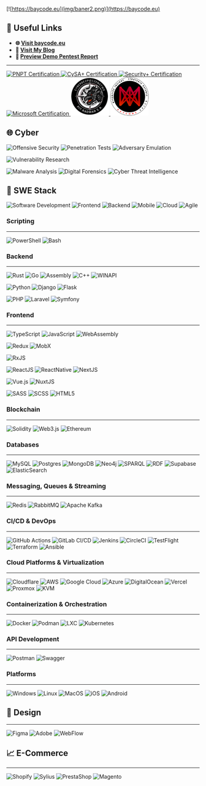 [![https://baycode.eu](img/baner2.png)](https://baycode.eu)


## 🔗 **Useful Links**

- **🌐 [Visit baycode.eu](https://baycode.eu)**
- **📝 [Visit My Blog](https://news.baycode.eu)**
- **📄 [Preview Demo Pentest Report](https://baycode.eu/pentest)**

---

<span>
  <a href="https://academy.tcm-sec.com">
    <img width="100" height="100" src="https://baycode.eu/pnpt.png" alt="PNPT Certification" />
  </a>
  <a href="https://www.comptia.org">
    <img width="100" height="100" src="https://baycode.eu/cysa.png" alt="CySA+ Certification" />
  </a>
  <a href="https://www.comptia.org">
    <img width="100" height="100" src="https://baycode.eu/securityplus.png" alt="Security+ Certification" />
  </a>
  <a href="https://www.microsoft.com">
    <img width="100" height="100" src="https://images.credly.com/size/680x680/images/be8fcaeb-c769-4858-b567-ffaaa73ce8cf/image.png" alt="Microsoft Certification" />
  </a>
  <a href="https://pitradwar.com">
    <img width="100" height="100" src="img/cyberbezpieka.png" alt="cyberbezpieka" />
  </a>
  <a href="https://baycode.eu">
    <img width="100" height="100" src="img/BAYCODE_LOGO.png" alt="baycode-c4isr" />
  </a>
</span>


## 🌐 Cyber
![Offensive Security](https://img.shields.io/badge/Offensive%20Security-f00?style=for-the-badge)  ![Penetration Tests](https://img.shields.io/badge/Penetration%20Tests-f00?style=for-the-badge)  ![Adversary Emulation](https://img.shields.io/badge/Adversary%20Emulation-f00?style=for-the-badge)  

![Vulnerability Research](https://img.shields.io/badge/Vulnerability%20Research-000?style=for-the-badge)  

![Malware Analysis](https://img.shields.io/badge/Malware%20Analysis-00f?style=for-the-badge)  ![Digital Forensics](https://img.shields.io/badge/Digital%20Forensics-00f?style=for-the-badge)  ![Cyber Threat Intelligence](https://img.shields.io/badge/Cyber%20Threat%20Intelligence-00f?style=for-the-badge)  

## 🚀 **SWE Stack**
![Software Development](https://img.shields.io/badge/Software%20Development-1abc9c?style=for-the-badge)  ![Frontend](https://img.shields.io/badge/Frontend-2980b9?style=for-the-badge)  ![Backend](https://img.shields.io/badge/Backend-34495e?style=for-the-badge)  ![Mobile](https://img.shields.io/badge/Mobile-2ecc71?style=for-the-badge)  ![Cloud](https://img.shields.io/badge/Cloud-3498db?style=for-the-badge)  ![Agile](https://img.shields.io/badge/Agile-f1c40f?style=for-the-badge)  


### **Scripting**
---
![PowerShell](https://img.shields.io/badge/powershell-007ACC?style=for-the-badge&logo=powershell&logoColor=white)   ![Bash](https://img.shields.io/badge/bash-007ACC?style=for-the-badge&logo=bash&logoColor=white)

### **Backend**
---
![Rust](https://img.shields.io/badge/rust-F16822?style=for-the-badge&logo=rust&logoColor=white)  ![Go](https://img.shields.io/badge/go-%2300ADD8.svg?style=for-the-badge&logo=go&logoColor=white)  ![Assembly](https://img.shields.io/badge/Assembly-%23777BB4.svg?style=for-the-badge&logo=asm&logoColor=white)  ![C++](https://img.shields.io/badge/C++-%23777BB4.svg?style=for-the-badge&logo=c%2B%2B&logoColor=white)  ![WINAPI](https://img.shields.io/badge/WinAPI-%23777BB4.svg?style=for-the-badge&logo=windows&logoColor=white)  

![Python](https://img.shields.io/badge/python-007ACC?style=for-the-badge&logo=python&logoColor=white)   ![Django](https://img.shields.io/badge/django-007ACC?style=for-the-badge&logo=django&logoColor=white)  ![Flask](https://img.shields.io/badge/flask-007ACC?style=for-the-badge&logo=flask&logoColor=white)  

![PHP](https://img.shields.io/badge/php-%23777BB4.svg?style=for-the-badge&logo=php&logoColor=white)  ![Laravel](https://img.shields.io/badge/laravel-%23777BB4.svg?style=for-the-badge&logo=laravel&logoColor=white)  ![Symfony](https://img.shields.io/badge/symfony-%23777BB4.svg?style=for-the-badge&logo=symfony&logoColor=white)  

### **Frontend**
---
![TypeScript](https://img.shields.io/badge/typescript-%23007ACC.svg?style=for-the-badge&logo=typescript&logoColor=white)   ![JavaScript](https://img.shields.io/badge/javascript-%23323330.svg?style=for-the-badge&logo=javascript&logoColor=%23F7DF1E) ![WebAssembly](https://img.shields.io/badge/webassembly-%23323330.svg?style=for-the-badge&logo=webassembly&logoColor=%23F7DF1E)  


![Redux](https://img.shields.io/badge/redux-%23323330.svg?style=for-the-badge&logo=redux&logoColor=%23F7DF1E) ![MobX](https://img.shields.io/badge/mobx-%23323330.svg?style=for-the-badge&logo=mobx&logoColor=%23F7DF1E)

![RxJS](https://img.shields.io/badge/rxjs-%23323330.svg?style=for-the-badge&logo=rxjs&logoColor=%23F7DF1E) 

![ReactJS](https://img.shields.io/badge/reactjs-%23B7178C.svg?style=for-the-badge&logo=react&logoColor=white)  ![ReactNative](https://img.shields.io/badge/react%20native-%23B7178C.svg?style=for-the-badge&logo=react&logoColor=white)  ![NextJS](https://img.shields.io/badge/next.js-%23E0234E.svg?style=for-the-badge&logo=nextjs&logoColor=white)  

![Vue.js](https://img.shields.io/badge/vue.js-%234ea94b.svg?style=for-the-badge&logo=vue.js&logoColor=white)  ![NuxtJS](https://img.shields.io/badge/nuxt.js-%234ea94b.svg?style=for-the-badge&logo=nuxtjs&logoColor=white)  

![SASS](https://img.shields.io/badge/sass-%23323330.svg?style=for-the-badge&logo=sass&logoColor=%23F7DF1E)  ![SCSS](https://img.shields.io/badge/scss-%23323330.svg?style=for-the-badge&logo=scss&logoColor=%23F7DF1E)  ![HTML5](https://img.shields.io/badge/html5-%23323330.svg?style=for-the-badge&logo=html5&logoColor=%23F7DF1E)  

### **Blockchain**
---

![Solidity](https://img.shields.io/badge/Solidity-%23363636.svg?style=for-the-badge&logo=solidity&logoColor=white)  ![Web3.js](https://img.shields.io/badge/web3.js-F16822?style=for-the-badge&logo=web3.js&logoColor=white)  ![Ethereum](https://img.shields.io/badge/Ethereum-3C3C3D?style=for-the-badge&logo=Ethereum&logoColor=white)  

### **Databases**
---

![MySQL](https://img.shields.io/badge/mysql-%2300f.svg?style=for-the-badge&logo=mysql&logoColor=white)  ![Postgres](https://img.shields.io/badge/postgres-%23316192.svg?style=for-the-badge&logo=postgresql&logoColor=white)  ![MongoDB](https://img.shields.io/badge/MongoDB-%234ea94b.svg?style=for-the-badge&logo=mongodb&logoColor=white)  ![Neo4j](https://img.shields.io/badge/Neo4j-%234ea94b.svg?style=for-the-badge&logo=Neo4j&logoColor=white)  ![SPARQL](https://img.shields.io/badge/SPARQL-%234ea94b.svg?style=for-the-badge&logo=SPARQL&logoColor=white)  ![RDF](https://img.shields.io/badge/RDF-%234ea94b.svg?style=for-the-badge&logo=RDF&logoColor=white)  ![Supabase](https://img.shields.io/badge/Supabase-3ECF8E?style=for-the-badge&logo=supabase&logoColor=white)  ![ElasticSearch](https://img.shields.io/badge/-ElasticSearch-005571?style=for-the-badge&logo=elasticsearch)  

### **Messaging, Queues & Streaming**
---

![Redis](https://img.shields.io/badge/redis-%23DD0031.svg?style=for-the-badge&logo=redis&logoColor=white)  ![RabbitMQ](https://img.shields.io/badge/RabbitMQ-FF6600?style=for-the-badge&logo=rabbitmq&logoColor=white)  ![Apache Kafka](https://img.shields.io/badge/Apache%20Kafka-000?style=for-the-badge&logo=apachekafka)  

### **CI/CD & DevOps**
---

![GitHub Actions](https://img.shields.io/badge/github%20actions-%232671E5.svg?style=for-the-badge&logo=githubactions&logoColor=white)  ![GitLab CI/CD](https://img.shields.io/badge/gitlab%20ci/cd-%232671E5.svg?style=for-the-badge&logo=gitlab&logoColor=white)  ![Jenkins](https://img.shields.io/badge/jenkins-%232671E5.svg?style=for-the-badge&logo=jenkins&logoColor=white)  ![CircleCI](https://img.shields.io/badge/circle%20ci-%23161616.svg?style=for-the-badge&logo=circleci&logoColor=white)  ![TestFlight](https://img.shields.io/badge/TestFlight-%23326ce5.svg?style=for-the-badge&logo=testflight&logoColor=white)   ![Terraform](https://img.shields.io/badge/Terraform-%23326ce5.svg?style=for-the-badge&logo=terraform&logoColor=white) ![Ansible](https://img.shields.io/badge/ansible-%23326ce5.svg?style=for-the-badge&logo=ansible&logoColor=white)  


### **Cloud Platforms & Virtualization**
---

![Cloudflare](https://img.shields.io/badge/Cloudflare-F38020?style=for-the-badge&logo=Cloudflare&logoColor=white)  ![AWS](https://img.shields.io/badge/AWS-%23FF9900.svg?style=for-the-badge&logo=amazon-aws&logoColor=white)  ![Google Cloud](https://img.shields.io/badge/GoogleCloud-%234285F4.svg?style=for-the-badge&logo=google-cloud&logoColor=white)  ![Azure](https://img.shields.io/badge/Azure-007FFF.svg?style=for-the-badge&logo=azure&logoColor=white)  ![DigitalOcean](https://img.shields.io/badge/DigitalOcean-%230167ff.svg?style=for-the-badge&logo=digitalOcean&logoColor=white)  ![Vercel](https://img.shields.io/badge/Vercel-%230167ff.svg?style=for-the-badge&logo=vercel&logoColor=white)  ![Proxmox](https://img.shields.io/badge/Proxmox-%230167ff.svg?style=for-the-badge&logo=Proxmox&logoColor=white)  ![KVM](https://img.shields.io/badge/KVM-%230167ff.svg?style=for-the-badge&logo=KVM&logoColor=white)  

### **Containerization & Orchestration**
---

![Docker](https://img.shields.io/badge/docker-%230db7ed.svg?style=for-the-badge&logo=docker&logoColor=white)  ![Podman](https://img.shields.io/badge/podman-%230db7ed.svg?style=for-the-badge&logo=podman&logoColor=white)  ![LXC](https://img.shields.io/badge/lxc-%230db7ed.svg?style=for-the-badge&logo=lxc&logoColor=white)  ![Kubernetes](https://img.shields.io/badge/kubernetes-%23326ce5.svg?style=for-the-badge&logo=kubernetes&logoColor=white)  

### **API Development**
---

![Postman](https://img.shields.io/badge/Postman-FF6C37?style=for-the-badge&logo=postman&logoColor=white)  ![Swagger](https://img.shields.io/badge/-Swagger-%23Clojure?style=for-the-badge&logo=swagger&logoColor=white)  

### **Platforms**
---

![Windows](https://img.shields.io/badge/Windows-%23326ce5.svg?style=for-the-badge&logo=windows&logoColor=white)  ![Linux](https://img.shields.io/badge/Linux-%23326ce5.svg?style=for-the-badge&logo=linux&logoColor=white)  ![MacOS](https://img.shields.io/badge/MacOS-%23326ce5.svg?style=for-the-badge&logo=macos&logoColor=white)  ![iOS](https://img.shields.io/badge/iOS-%23326ce5.svg?style=for-the-badge&logo=ios&logoColor=white)  ![Android](https://img.shields.io/badge/Android-%23326ce5.svg?style=for-the-badge&logo=android&logoColor=white)  

## 🎨 **Design**
---

![Figma](https://img.shields.io/badge/Figma-%23326ce5.svg?style=for-the-badge&logo=figma&logoColor=white)  ![Adobe](https://img.shields.io/badge/Adobe-%23326ce5.svg?style=for-the-badge&logo=Adobe&logoColor=white)  ![WebFlow](https://img.shields.io/badge/WebFlow-%23326ce5.svg?style=for-the-badge&logo=webflow&logoColor=white)  

## 📈 **E-Commerce**
---

![Shopify](https://img.shields.io/badge/Shopify-%23326ce5.svg?style=for-the-badge&logo=shopify&logoColor=white)  ![Sylius](https://img.shields.io/badge/sylius-%23326ce5.svg?style=for-the-badge&logo=sylius&logoColor=white)  ![PrestaShop](https://img.shields.io/badge/Prestashop-%23326ce5.svg?style=for-the-badge&logo=prestashop&logoColor=white)  ![Magento](https://img.shields.io/badge/magento-%23326ce5.svg?style=for-the-badge&logo=magento&logoColor=white)  
